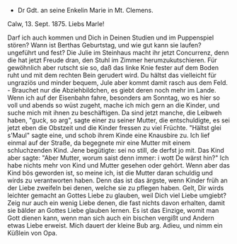 + Dr Gdt. an seine Enkelin Marie in Mt. Clemens.

 Calw, 13. Sept. 1875.
Liebs Marle!

Darf ich auch kommen und Dich in Deinen Studien und im Puppenspiel stören? Wann ist Berthas Geburtstag, und wie gut kann sie laufen? ungeführt und fest? Die Julie im Steinhaus macht ihr jetzt Concurrenz, denn die hat jetzt Freude dran, den Stuhl im Zimmer herumzukutschieren. Für gewöhnlich aber rutscht sie so, daß das linke Knie fester auf dem Boden ruht und mit dem rechten Bein gerudert wird. Du hältst das vielleicht für ungraziös und minder bequem, Jule aber kommt damit rasch aus dem Feld. - Brauchet nur die Abziehbildchen, es giebt deren noch mehr im Lande. Wenn ich auf der Eisenbahn fahre, besonders am Sonntag, wo es hier so voll und abends so wüst zugeht, mache ich mich gern an die Kinder, und suche mich mit ihnen zu beschäftigen. Da sind jetzt manche, die Leibweh haben, "guck, so arg", sagte einer zu seiner Mutter, die entschuldigte, es sei jetzt eben die Obstzeit und die Kinder fressen zu viel Früchte. "Hältst glei s'Maul" sagte eine, und schob ihrem Kinde eine Knausbire zu. Ich lief einmal auf der Straße, da begegnete mir eine Mutter mit einem schluchzenden Kind. Jene begütigte: sei no still, de derfst jo mit. Das Kind aber sagte: "Aber Mutter, worum saist denn immer: i wott De wärst hin?" Ich habe nichts mehr von Kind und Mutter gesehen oder gehört. Wenn aber das Kind bös geworden ist, so meine ich, ist die Mutter daran schuldig und wirds zu verantworten haben. Denn das ist das ärgste, wenn Kinder früh an der Liebe zweifeln bei denen, welche sie zu pflegen haben. Gelt, Dir wirds leichter gemacht an Gottes Liebe zu glauben, weil Dich viel Liebe umgiebt? Zeig nur auch ein wenig Liebe denen, die fast nichts davon erhalten, damit sie bälder an Gottes Liebe glauben lernen. Es ist das Einzige, womit man Gott dienen kann, wenn man sich auch ein bischen vergißt und Andern etwas Liebe erweist. Mich dauert der kleine Bub arg. Adieu, und nimm ein Küßlein von Opa.
